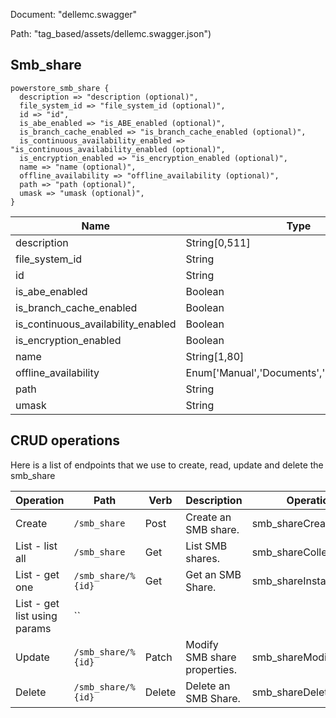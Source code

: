 Document: "dellemc.swagger"


Path: "tag_based/assets/dellemc.swagger.json")

## Smb_share



```puppet
powerstore_smb_share {
  description => "description (optional)",
  file_system_id => "file_system_id (optional)",
  id => "id",
  is_abe_enabled => "is_ABE_enabled (optional)",
  is_branch_cache_enabled => "is_branch_cache_enabled (optional)",
  is_continuous_availability_enabled => "is_continuous_availability_enabled (optional)",
  is_encryption_enabled => "is_encryption_enabled (optional)",
  name => "name (optional)",
  offline_availability => "offline_availability (optional)",
  path => "path (optional)",
  umask => "umask (optional)",
}
```

| Name        | Type           | Required       |
| ------------- | ------------- | ------------- |
|description | String[0,511] | false |
|file_system_id | String | false |
|id | String | true |
|is_abe_enabled | Boolean | false |
|is_branch_cache_enabled | Boolean | false |
|is_continuous_availability_enabled | Boolean | false |
|is_encryption_enabled | Boolean | false |
|name | String[1,80] | false |
|offline_availability | Enum['Manual','Documents','Programs','None'] | false |
|path | String | false |
|umask | String | false |



## CRUD operations

Here is a list of endpoints that we use to create, read, update and delete the smb_share

| Operation | Path | Verb | Description | OperationID |
| ------------- | ------------- | ------------- | ------------- | ------------- |
|Create|`/smb_share`|Post|Create an SMB share.|smb_shareCreate|
|List - list all|`/smb_share`|Get|List SMB shares.|smb_shareCollectionQuery|
|List - get one|`/smb_share/%{id}`|Get|Get an SMB Share.|smb_shareInstanceQuery|
|List - get list using params|``||||
|Update|`/smb_share/%{id}`|Patch|Modify SMB share properties.|smb_shareModify|
|Delete|`/smb_share/%{id}`|Delete|Delete an SMB Share.|smb_shareDelete|
